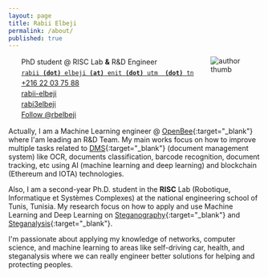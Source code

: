 ```yaml
---
layout: page
title: Rabii Elbeji
permalink: /about/
published: true
---
```


<style>
  .icondemo {
    margin: 0;
    padding: 0;
    list-style: none;
    text-align: center;
    margin-left: -5px;
    margin-right: -5px;
  }
  .icondemo__item {
    float: inline-block;
    padding: 0;
  }
  .icondemo__inner {
    margin: 5px;
    padding: 10px 1px;
    border-radius: 2px;
  }
  .icondemo__item .icon {
    display: inline-block;
    font-size: 1.2rem;
    margin-bottom: 10px;
    transition: transform .12s linear;
  }
  .icondemo__item:hover .icon {
    transform: scale(1.01)
  }
  .icondemo__item code {
    display: block;
  }


</style>

<img style="float: right; margin:0 10px 10px 0; max-width:18%; max-height:18%;" src="{{ site.author.thumb | prepend: site.baseurl }}" alt="author thumb" class="dot">

<div class="clearfix"></div>

<ul>
<li  style="list-style-type: none; padding:2px;"><i class="icon icon-user"></i> PhD student @ RISC Lab <b>&</b> R&D Engineer</li>
<li  style="list-style-type: none; padding:2px;"><i class="icon icon-mail"></i> <code><a HREF="mailto:rabii.elbeji@enit.utm.tn">rabii <b>(dot)</b> elbeji <b>(at)</b> enit <b>(dot)</b> utm  <b>(dot)</b> tn</A></code></li>
<li  style="list-style-type: none; padding:2px;"><i class="icon icon-phone"></i> <a HREF="tel:+21622037588">+216 22 03 75 88</A></li>
<li  style="list-style-type: none; padding:2px;"><i class="icon icon-linkedin"></i><a href="{{ site.author.linkedin }}" target="_blank"> rabii-elbeji</a></li>
<li  style="list-style-type: none; padding:2px;"><i class="icon icon-github"></i><a href="{{ site.author.github }}" target="_blank"> rabi3elbeji</a></li>

<li  style="list-style-type: none; padding:2px;"><i class="icon icon-twitter"></i>
<a href="https://twitter.com/rbelbeji?ref_src=twsrc%5Etfw" class="twitter-follow-button" data-show-count="false">Follow @rbelbeji</a><script async src="https://platform.twitter.com/widgets.js" charset="utf-8"></script>
</li>

</ul>



<div class="clearfix"></div>


Actually, I am a Machine Learning engineer @ [OpenBee](https://www.openbee.com){:target="_blank"}  where I'am leading an R&D Team. My main works focus on how to improve multiple tasks related to [DMS](https://en.wikipedia.org/wiki/Document_management_system){:target="_blank"} (document management system) like OCR, documents classification, barcode recognition, document tracking, etc using AI (machine learning and deep learning) and blockchain (Ethereum and IOTA) technologies.

Also, I am a second-year Ph.D. student in the **RISC** Lab (Robotique, Informatique et Systèmes Complexes) at the national engineering school of Tunis, Tunisia. My research focus on how to apply and use Machine Learning and Deep Learning on [Steganography](/2018/Introduction-Steganography/){:target="_blank"} and [Steganalysis](/2018/Introduction-Steganalysis/){:target="_blank"}.

I'm passionate about applying my knowledge of networks, computer science, and machine learning to areas like self-driving car, health, and steganalysis where we can really engineer better solutions for helping and protecting peoples.

